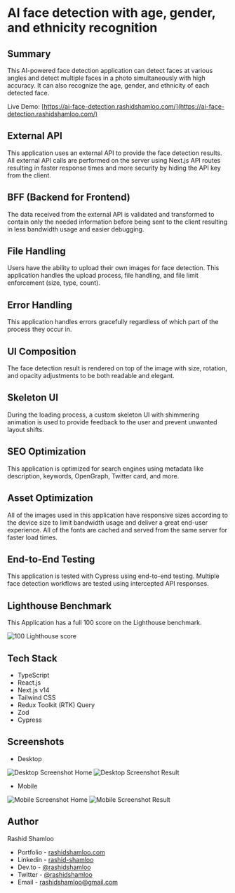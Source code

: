 # AI face detection with age, gender, and ethnicity recognition

## Summary

This AI-powered face detection application can detect faces at various angles and detect multiple faces in a photo simultaneously with high accuracy. It can also recognize the age, gender, and ethnicity of each detected face.

Live Demo: [https://ai-face-detection.rashidshamloo.com/](https://ai-face-detection.rashidshamloo.com/)

## External API

This application uses an external API to provide the face detection results. All external API calls are performed on the server using Next.js API routes resulting in faster response times and more security by hiding the API key from the client.

## BFF (Backend for Frontend)

The data received from the external API is validated and transformed to contain only the needed information before being sent to the client resulting in less bandwidth usage and easier debugging.

## File Handling

Users have the ability to upload their own images for face detection. This application handles the upload process, file handling, and file limit enforcement (size, type, count).

## Error Handling

This application handles errors gracefully regardless of which part of the process they occur in.

## UI Composition

The face detection result is rendered on top of the image with size, rotation, and opacity adjustments to be both readable and elegant.

## Skeleton UI

During the loading process, a custom skeleton UI with shimmering animation is used to provide feedback to the user and prevent unwanted layout shifts.

## SEO Optimization

This application is optimized for search engines using metadata like description, keywords, OpenGraph, Twitter card, and more. 

## Asset Optimization

All of the images used in this application have responsive sizes according to the device size to limit bandwidth usage and deliver a great end-user experience. All of the fonts are cached and served from the same server for faster load times.

## End-to-End Testing

This application is tested with Cypress using end-to-end testing. Multiple face detection workflows are tested using intercepted API responses.

## Lighthouse Benchmark

This Application has a full 100 score on the Lighthouse benchmark.

![100 Lighthouse score](/screenshots/lighthouse.png)

## Tech Stack
- TypeScript
- React.js
- Next.js v14
- Tailwind CSS
- Redux Toolkit (RTK) Query
- Zod
- Cypress

## Screenshots
- Desktop

![Desktop Screenshot Home](/screenshots/screenshot-desktop-home.png) ![Desktop Screenshot Result](/screenshots/screenshot-desktop-result.png)
- Mobile

![Mobile Screenshot Home](/screenshots/screenshot-mobile-home.png) ![Mobile Screenshot Result](/screenshots/screenshot-mobile-result.png)

## Author
Rashid Shamloo

- Portfolio - [rashidshamloo.com](https://www.rashidshamloo.com)
- Linkedin - [rashid-shamloo](https://www.linkedin.com/in/rashid-shamloo/)
- Dev.to - [@rashidshamloo](https://dev.to/rashidshamloo)
- Twitter - [@rashidshamloo](https://www.twitter.com/rashidshamloo)
- Email - [rashidshamloo@gmail.com](mailto:rashidshamloo@gmail.com)
